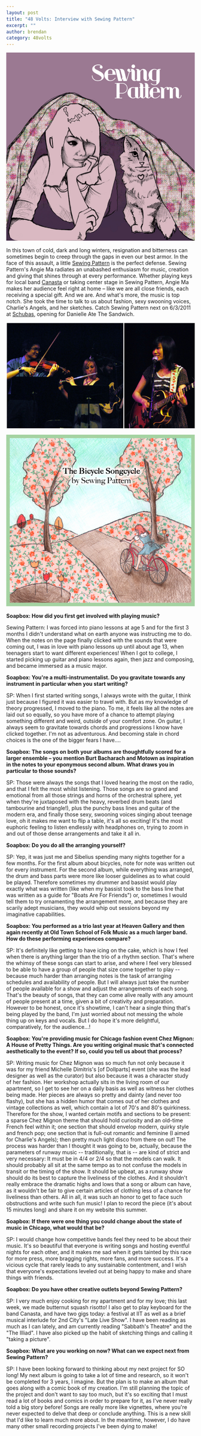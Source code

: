 ```yaml
---
layout: post
title: "48 Volts: Interview with Sewing Pattern"
excerpt: ""
author: brendan
category: 48volts
---
```


![](files/sewing-pattern.jpg)

In this town of cold, dark and long winters, resignation and bitterness can sometimes begin to creep through the gaps in even our best armor. In the face of this assault, a little [Sewing Pattern](http://www.sewingpatternmusic.com) is the perfect defense. Sewing Pattern's Angie Ma radiates an unabashed enthusiasm for music, creation and giving that shines through at every performance. Whether playing keys for local band [Canasta](http://www.canastamusic.com) or taking center stage in Sewing Pattern, Angie Ma makes her audience feel right at home – like we are all close friends, each receiving a special gift. And we are. And what's more, the music is top notch. She took the time to talk to us about fashion, sexy swooning voices, Charlie's Angels, and her sketches. Catch Sewing Pattern next on 6/3/2011 at [Schubas](http://www.schubas.com), opening for Danielle Ate The Sandwich.

![](files/old-town-sewing-pattern.jpg)

![](files/bicycle-songcycle.jpg)


**Soapbox: How did you first get involved with playing music?**

Sewing Pattern: I was forced into piano lessons at age 5 and for the first 3 months I didn't understand what on earth anyone was instructing me to do. When the notes on the page finally clicked with the sounds that were coming out, I was in love with piano lessons up until about age 13, when teenagers start to want different experiences! When I got to college, I started picking up guitar and piano lessons again, then jazz and composing, and became immersed as a music major.

**Soapbox: You're a multi-instrumentalist. Do you gravitate towards any instrument in particular when you start writing?**

SP: When I first started writing songs, I always wrote with the guitar, I think just because I figured it was easier to travel with. But as my knowledge of theory progressed, I moved to the piano. To me, it feels like all the notes are laid out so equally, so you have more of a chance to attempt playing something different and weird, outside of your comfort zone. On guitar, I always seem to gravitate towards chords and progressions I know have clicked together. I'm not as adventurous. And becoming stale in chord choices is the one of the bigger fears I have....

**Soapbox: The songs on both your albums are thoughtfully scored for a larger ensemble – you mention Burt Bacharach and Motown as inspiration in the notes to your eponymous second album. What draws you in particular to those sounds?**

SP: Those were always the songs that I loved hearing the most on the radio, and that I felt the most whilst listening. Those songs are so grand and emotional from all those strings and horns of the orchestral sphere, yet when they're juxtaposed with the heavy, reverbed drum beats (and tambourine and triangle!), plus the punchy bass lines and guitar of the modern era, and finally those sexy, swooning voices singing about teenage love, oh it makes me want to flip a table, it's all so exciting! It's the most euphoric feeling to listen endlessly with headphones on, trying to zoom in and out of those dense arrangements and take it all in.

**Soapbox: Do you do all the arranging yourself?**

SP: Yep, it was just me and Sibelius spending many nights together for a few months. For the first album about bicycles, note for note was written out for every instrument. For the second album, while everything was arranged, the drum and bass parts were more like looser guidelines as to what could be played. Therefore sometimes my drummer and bassist would play exactly what was written (like when my bassist took to the bass line that was written as a guide for "Boats Are For Friends") or, sometimes I would tell them to try ornamenting the arrangement more, and because they are scarily adept musicians, they would whip out sessions beyond my imaginative capabilities.

**Soapbox: You performed as a trio last year at Heaven Gallery and then again recently at Old Town School of Folk Music as a much larger band. How do these performing experiences compare?**

SP: It's definitely like getting to have icing on the cake, which is how I feel when there is anything larger than the trio of a rhythm section. That's where the whimsy of these songs can start to arise, and where I feel very blessed to be able to have a group of people that size come together to play -- because much harder than arranging notes is the task of arranging schedules and availability of people. But I will always just take the number of people available for a show and adjust the arrangements of each song. That's the beauty of songs, that they can come alive really with any amount of people present at a time, given a bit of creativity and preparation. However to be honest, once it's showtime, I can't hear a single thing that's being played by the band, I'm just worried about not messing the whole thing up on keys and vocals. But I do hope it's more delightful, comparatively, for the audience...!

**Soapbox: You're providing music for Chicago fashion event Chez Mignon: A House of Pretty Things. Are you writing original music that's connected aesthetically to the event? If so, could you tell us about that process?**

SP: Writing music for Chez Mignon was so much fun not only because it was for my friend Michelle Dimitris's [of Dollparts] event (she was the lead designer as well as the curator) but also because it was a character study of her fashion. Her workshop actually sits in the living room of our apartment, so I get to see her on a daily basis as well as witness her clothes being made. Her pieces are always so pretty and dainty (and never too flashy), but she has a hidden humor that comes out of her clothes and vintage collections as well, which contain a lot of 70's and 80's quirkiness. Therefore for the show, I wanted certain motifs and sections to be present: a sparse Chez Mignon theme that should hold curiosity and an old-time French feel within it; one section that should envelop modern, quirky style and french pop; one section that is full-out romantic and feminine (I aimed for Charlie's Angels); then pretty much light disco from there on out! The process was harder than I thought it was going to be, actually, because the parameters of runway music -- traditionally, that is -- are kind of strict and very necessary: It must be in 4/4 or 2/4 so that the models can walk. It should probably all sit at the same tempo as to not confuse the models in transit or the timing of the show. It should be upbeat, as a runway show should do its best to capture the liveliness of the clothes. And it shouldn't really embrace the dramatic highs and lows that a song or album can have, as it wouldn't be fair to give certain articles of clothing less of a chance for liveliness than others. All in all, it was such an honor to get to face such obstructions and write such fun music! I plan to record the piece (it's about 15 minutes long) and share it on my website this summer.

**Soapbox: If there were one thing you could change about the state of music in Chicago, what would that be?**

SP: I would change how competitive bands feel they need to be about their music. It's so beautiful that everyone is writing songs and hosting eventful nights for each other, and it makes me sad when it gets tainted by this race for more press, more bragging rights, more fans, and more success. It's a vicious cycle that rarely leads to any sustainable contentment, and I wish that everyone's expectations leveled out at being happy to make and share things with friends.

**Soapbox: Do you have other creative outlets beyond Sewing Pattern?**

SP: I very much enjoy cooking for my apartment and for my love; this last week, we made butternut squash risotto! I also get to play keyboard for the band Canasta, and have two gigs today: a festival at IIT as well as a brief musical interlude for 2nd City's "Late Live Show". I have been reading as much as I can lately, and am currently reading "Sabbath's Theatre" and the "The Illiad". I have also picked up the habit of sketching things and calling it "taking a picture".

**Soapbox: What are you working on now? What can we expect next from Sewing Pattern?**

SP: I have been looking forward to thinking about my next project for SO long! My next album is going to take a lot of time and research, so it won't be completed for 3 years, I imagine. But the plan is to make an album that goes along with a comic book of my creation. I'm still planning the topic of the project and don't want to say too much, but it's so exciting that I must read a lot of books and comics in order to prepare for it, as I've never really told a big story before! Songs are really more like vignettes, where you're never expected to delve that deep or conclude anything. This is a new skill that I'd like to learn much more about. In the meantime, however, I do have many other small recording projects I've been dying to make!